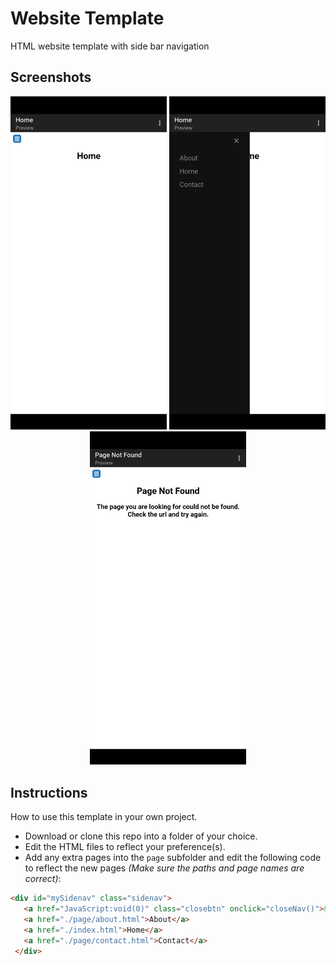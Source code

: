 # Website Template
HTML website template with side bar navigation

## Screenshots

<div align="center">
<img src="/.github/assets/Screenshot_20230117-225152.png?" width="250px" alt="Screenshot_20230117-225152"> <img src="/.github/assets/Screenshot_20230117-225207.png?" width="250px" alt="Screenshot_20230117-225207"> <img src="/.github/assets/Screenshot_20230117-225226.png?" width="250px" alt="Screenshot_20230117-225226">
</div>

## Instructions
How to use this template in your own project.

 - Download or clone this repo into a folder of your choice.
 - Edit the HTML files to reflect your preference(s).
 - Add any extra pages into the `page` subfolder and edit the following code to reflect the new pages *(Make sure the paths and page names are correct)*:

 ```html
 <div id="mySidenav" class="sidenav">
    <a href="JavaScript:void(0)" class="closebtn" onclick="closeNav()">&times;</a>
    <a href="./page/about.html">About</a>
    <a href="./index.html">Home</a>
    <a href="./page/contact.html">Contact</a>
  </div>
```
